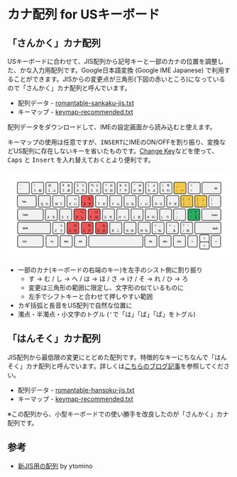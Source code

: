 # カナ配列 for USキーボード

## 「さんかく」カナ配列

USキーボードに合わせて、JIS配列から記号キーと一部のカナの位置を調整した、かな入力用配列です。Google日本語変換 (Google IME Japanese) で利用することができます。JISからの変更点が三角形(下図の赤いところ)になっているので「さんかく」カナ配列と呼んでいます。

- 配列データ - [romantable-sankaku-jis.txt](https://raw.githubusercontent.com/cognitom/kana/master/romantable-sankaku-jis.txt)
- キーマップ - [keymap-recommended.txt](https://raw.githubusercontent.com/cognitom/kana/master/keymap-recommended.txt)

配列データをダウンロードして、IMEの設定画面から読み込むと使えます。

キーマップの使用は任意ですが、<kbd>INSERT</kbd>にIMEのON/OFFを割り振り、<kbd>変換</kbd>などUS配列に存在しないキーを省いたものです。[Change Key](https://forest.watch.impress.co.jp/library/software/changekey/)などを使って、<kbd>Caps</kbd> と <kbd>Insert</kbd> を入れ替えておくとより便利です。

![general](images/sankaku-general.png)

- 一部のカナ(キーボードの右端のキー)を左手のシスト側に割り振り
  - <kbd>す</kbd> → <kbd>む</kbd> / <kbd>し</kbd> → <kbd>へ</kbd> / <kbd>は</kbd> → <kbd>ほ</kbd> / <kbd>さ</kbd> → <kbd>け</kbd> / <kbd>そ</kbd> → <kbd>れ</kbd> / <kbd>ひ</kbd> → <kbd>ろ</kbd>
  - 変更は三角形の範囲に限定し、文字形の似ているものに
  - 左手でシフトキーと合わせて押しやすい範囲
- カギ括弧と長音をUS配列で自然な位置に
- 濁点・半濁点・小文字のトグル (<kbd>'</kbd>で「は」「ば」「ぱ」をトグル)

## 「はんそく」カナ配列

JIS配列から最低限の変更にとどめた配列です。特徴的なキーにちなんで「はんそく」カナ配列と呼んでいます。詳しくは[こちらのブログ記事](https://medium.com/@cognitom/good-bye-japanese-keyboard-9b0418f32e2c)を参照してください。

- 配列データ - [romantable-hansoku-jis.txt](https://raw.githubusercontent.com/cognitom/kana/master/romantable-hansoku-jis.txt)
- キーマップ - [keymap-recommended.txt](https://raw.githubusercontent.com/cognitom/kana/master/keymap-recommended.txt)

※この配列から、小型キーボードでの使い勝手を改良したのが「さんかく」カナ配列です。

## 参考

- [新JIS用の配列](https://gist.github.com/ytomino/3610371) by ytomino

